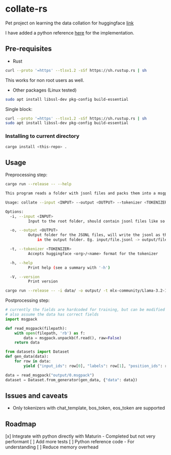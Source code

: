 # collate-rs

Pet project on learning the data collation for huggingface [link](https://huggingface.co/blog/packing-with-FA2)

I have added a python reference [here](./python_reference.py) for the implementation.

## Pre-requisites

- Rust
```bash
curl --proto '=https' --tlsv1.2 -sSf https://sh.rustup.rs | sh
```

This works for non root users as well.
- Other packages (Linux tested)
```bash
sudo apt install libssl-dev pkg-config build-essential
```

Single block:
```bash
curl --proto '=https' --tlsv1.2 -sSf https://sh.rustup.rs | sh
sudo apt install libssl-dev pkg-config build-essential
```

### Installing to current directory

```bash
cargo install <this-repo> .
```
## Usage

Preprocessing step:

```bash
cargo run --release -- --help

This program reads a folder with jsonl files and packs them into a msgpack for python.

Usage: collate --input <INPUT> --output <OUTPUT> --tokenizer <TOKENIZER>

Options:
  -i, --input <INPUT>
          Input to the root folder, should contain jsonl files like so - path/*.jsonl

  -o, --output <OUTPUT>
          Output folder for the JSONL files, will write the jsonl as their own files
              in the output folder. Eg. input/file.jsonl -> output/file.msgpack

  -t, --tokenizer <TOKENIZER>
          Accepts huggingface <org>/<name> format for the tokenizer

  -h, --help
          Print help (see a summary with '-h')

  -V, --version
          Print version
```

```bash
cargo run --release -- -i data/ -o output/ -t mlx-community/Llama-3.2-1B-Instruct-4bit
```

Postprocessing step:

```python
# currently the fields are hardcoded for training, but can be modified to suit the needs
# also assume the data has correct fields
import msgpack

def read_msgpack(filepath):
    with open(filepath, 'rb') as f:
        data = msgpack.unpackb(f.read(), raw=False)
    return data

from datasets import Dataset
def gen_data(data):
    for row in data:
        yield {"input_ids": row[0], "labels": row[1], "position_ids": row[2],"length": row[3]}

data = read_msgpack("output/0.msgpack")
dataset = Dataset.from_generator(gen_data, {"data": data})
```

## Issues and caveats
- Only tokenizers with chat_template, bos_token, eos_token are supported

## Roadmap
[x] Integrate with python directly with Maturin - Completed but not very performant
[ ] Add more tests
[ ] Python reference code - For understanding
[ ] Reduce memory overhead